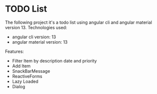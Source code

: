 # TODO List
The following project it's a todo list using angular cli and angular material version 13.
Technologies used:
+ angular cli version: 13
+ angular material version: 13

Features: 
+ Filter Item by description date and priority
+ Add Item
+ SnackBarMessage
+ ReactiveForms
+ Lazy Loaded
+ Dialog
